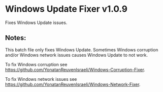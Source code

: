 # Windows Update Fixer v1.0.9
Fixes Windows Update issues.
## Notes:
This batch file only fixes Windows Update. Sometimes Windows corruption and/or Windows network issues causes Windows Update to not work.

To fix Windows corruption see https://github.com/YonatanReuvenIsraeli/Windows-Corruption-Fixer.

To fix Windows network issues see https://github.com/YonatanReuvenIsraeli/Windows-Network-Fixer.
